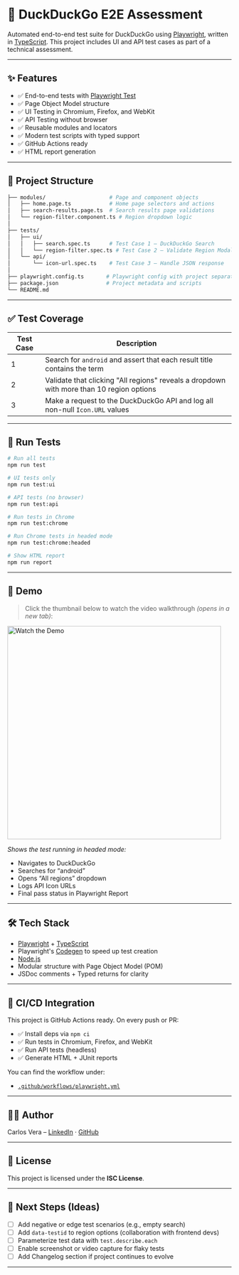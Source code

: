 # 🧪 DuckDuckGo E2E Assessment

Automated end-to-end test suite for DuckDuckGo using [Playwright](https://playwright.dev/), written in [TypeScript](https://www.typescriptlang.org/). This project includes UI and API test cases as part of a technical assessment.

---

## ✨ Features

- ✅ End-to-end tests with [Playwright Test](https://playwright.dev/test)
- ✅ Page Object Model structure
- ✅ UI Testing in Chromium, Firefox, and WebKit
- ✅ API Testing without browser
- ✅ Reusable modules and locators
- ✅ Modern test scripts with typed support
- ✅ GitHub Actions ready
- ✅ HTML report generation

---

## 📁 Project Structure

```bash
├── modules/                    # Page and component objects
│   ├── home.page.ts            # Home page selectors and actions
│   ├── search-results.page.ts  # Search results page validations
│   └── region-filter.component.ts # Region dropdown logic
│
├── tests/
│   ├── ui/
│   │   ├── search.spec.ts      # Test Case 1 – DuckDuckGo Search
│   │   └── region-filter.spec.ts # Test Case 2 – Validate Region Modal
│   └── api/
│       └── icon-url.spec.ts    # Test Case 3 – Handle JSON response
│
├── playwright.config.ts       # Playwright config with project separation
├── package.json               # Project metadata and scripts
└── README.md
```

---

## ✅ Test Coverage

| Test Case | Description |
|-----------|-------------|
| 1 | Search for `android` and assert that each result title contains the term |
| 2 | Validate that clicking "All regions" reveals a dropdown with more than 10 region options |
| 3 | Make a request to the DuckDuckGo API and log all non-null `Icon.URL` values |

---

## 🧪 Run Tests

```bash
# Run all tests
npm run test

# UI tests only
npm run test:ui

# API tests (no browser)
npm run test:api

# Run tests in Chrome
npm run test:chrome

# Run Chrome tests in headed mode
npm run test:chrome:headed

# Show HTML report
npm run report
```

---

## 🎥 Demo

> Click the thumbnail below to watch the video walkthrough _(opens in a new tab)_:

<a href="https://github.com/user-attachments/assets/5a423e3a-5d9a-4e82-9ba1-33e7ec6fd447" target="_blank">
  <img src="https://i.ibb.co/LD6PdzNj/Play-demo-thumbnail.png"
       alt="Watch the Demo"
       width="480" />
</a>

*Shows the test running in headed mode:*
- Navigates to DuckDuckGo
- Searches for “android”
- Opens “All regions” dropdown
- Logs API Icon URLs
- Final pass status in Playwright Report

---

## 🛠️ Tech Stack

- [Playwright](https://playwright.dev/) + [TypeScript](https://www.typescriptlang.org/)
- Playwright's [Codegen](https://playwright.dev/docs/codegen) to speed up test creation 
- [Node.js](https://nodejs.org/)
- Modular structure with Page Object Model (POM)
- JSDoc comments + Typed returns for clarity

---

## 🚀 CI/CD Integration

This project is GitHub Actions ready. On every push or PR:

- ✅ Install deps via `npm ci`
- ✅ Run tests in Chromium, Firefox, and WebKit
- ✅ Run API tests (headless)
- ✅ Generate HTML + JUnit reports

You can find the workflow under:  
- [`.github/workflows/playwright.yml`](.github/workflows/playwright.yml)

---

## 👨‍💻 Author

Carlos Vera – [LinkedIn](https://www.linkedin.com/in/carlos-vera-automation-qa/) · [GitHub](https://github.com/cvera08)

---

## 📄 License

This project is licensed under the **ISC License**.

---

## 🧭 Next Steps (Ideas)

- [ ] Add negative or edge test scenarios (e.g., empty search)
- [ ] Add `data-testid` to region options (collaboration with frontend devs)
- [ ] Parameterize test data with `test.describe.each`
- [ ] Enable screenshot or video capture for flaky tests
- [ ] Add Changelog section if project continues to evolve

---

